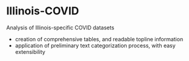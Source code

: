 # Illinois-COVID
Analysis of Illinois-specific COVID datasets


- creation of comprehensive tables, and readable topline information
- application of preliminary text categorization process, with easy extensibility
